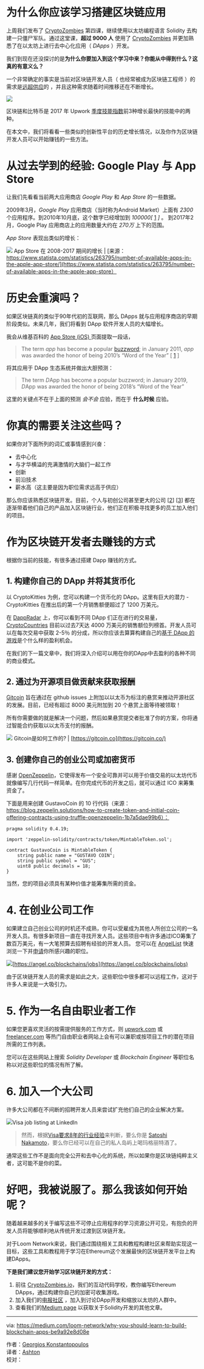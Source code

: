 # 为什么你应该学习搭建区块链应用
 
上周我们发布了 [CryptoZombies](http://cryptozombies.io/) 第四课，继续使用以太坊编程语言 Solidity 去构建一只僵尸军队。通过这堂课，**超过 9000 人** 使用了 [CryptoZombies](http://cryptozombies.io/) 并更加熟悉了在以太坊上进行去中心化应用（ *DApps* ）开发。

我们到现在还没探讨的是**为什么你要加入到这个学习中来？你能从中得到什么？这真的有意义么？**

一个非常确定的事实是当前对区块链开发人员（ 也经常被成为区块链工程师 ）的需求是[远超供应](https://www.computerworld.com/article/3235972/it-careers/blockchain-jobs-continue-to-explode-offer-salary-premiums.html)的 ，并且这种需求随着时间推移还在不断增长。

![](https://i.imgur.com/atm4GhR.png)

区块链和比特币是 2017 年 Upwork [季度技能指数](https://www.upwork.com/blog/2017/11/freelance-skills-upwork-q3-2017/)前3种增长最快的技能中的两种。

在本文中，我们将看看一些类似的创新性平台的历史增长情况，以及你作为区块链开发人员可以开始赚钱的一些方法。

# 从过去学到的经验: Google Play 与 App Store

让我们先看看当前两大应用商店 *Google Play* 和 *App Store* 的一些数据。

2009年3月，*Google Play* 应用商店（当时称为Android Market）上面有 *2300* 个应用程序。到2010年10月底，这个数字已经增加到 *100000[* [1](https://en.wikipedia.org/wiki/Google_Play#History_of_app_growth) *]* 。 到2017年2月，Google Play 应用商店上的应用数量大约在 *270万* 上下的范围。

*App Store* 表现出类似的增长：

![](https://i.imgur.com/Wn46Rwb.png) 
App Store 在 2008-2017 期间的增长 | [来源：https://www.statista.com/statistics/263795/number-of-available-apps-in-the-apple-app-store/](https://www.statista.com/statistics/263795/number-of-available-apps-in-the-apple-app-store）

# 历史会重演吗？
 
如果区块链真的类似于90年代初的互联网，那么 DApps 就与应用程序商店的早期阶段类似。未来几年，我们将看到 DApp 软件开发人员的大幅增长。

我会从维基百科的 [App Store (iOS) ](https://en.wikipedia.org/wiki/App_Store_%28iOS%29) 页面提取一段话，

> The term *app* has become a popular [buzzword](https://en.wikipedia.org/wiki/Buzzword); in January 2011, *app* was awarded the honor of being 2010’s “Word of the Year” [ [1](https://www.americandialect.org/American-Dialect-Society-2010-Word-of-the-Year-PRESS-RELEASE.pdf) ] 

将其应用于 DApp 生态系统并做出大胆预测：

> The term *D*App has become a popular buzzword; in January 2019, *D*App was awarded the honor of being 2018’s “Word of the Year”  

这里的关键点不在于上面的预测 *会不会* 应验，而在于 **什么时候** 应验。

# 你真的需要关注这些吗？

如果你对下面所列的词汇或事情感到兴奋：

* 去中心化
* 与才华横溢的充满激情的大脑们一起工作
* 创新
* 前沿技术
* 薪水高（这主要是因为职位需求远高于供应）  

那么你应该熟悉区块链开发。目前，个人与初创公司甚至更大的公司 [[2](http://www.nasdaq.com/article/kodak-pivots-toward-blockchain-technology-cm907246)] [[3](https：//www.indeed.com/viewjob?jk=ee47354b3dca28dd&amp;from=tp-serp&amp;tk=1c49tige60n3a7um)] 都在逐渐带着他们自己的产品加入区块链行业，他们正在积极寻找更多的员工加入他们的项目。

# 作为区块链开发者去赚钱的方式

根据你当前的技能，有很多通过搭建 Dapp 赚钱的方式。

## 1. 构建你自己的 DApp 并将其货币化

以 CryptoKitties 为例，您可以构建一个货币化的 DApp。这里有巨大的潜力 -  CryptoKitties 在推出后的第一个月销售额便超过了 1200 万美元。

在 [DappRadar](https://dappradar.com/) 上，你可以看到不同 DApp 们正在进行的交易量，[CryptoCountries](https://cryptocountries.io/) 目前以过去7天达 4000 万美元的销售额位列榜首。开发人员可以在每次交易中获取 2-5％ 的分成，所以你应该去算算构建自己的[基于 DApp 的游戏](https://cryptozombies.io/)是个什么样的盈利机会。

在我们的下一篇文章中，我们将深入介绍可以用在你的DApp中去盈利的各种不同的商业模式。

## 2. 通过为开源项目做贡献来获取报酬

[Gitcoin](https://gitcoin.co/) 旨在通过在 github issues 上附加以以太币为标注的悬赏来推动开源社区的发展。目前，已经有超过 8000 美元附加到 20 个悬赏上面等待被领取！

所有你需要做的就是解决一个问题，然后如果悬赏提交者批准了你的方案，你将通过智能合约获取以以太币支付的报酬。

![](https://i.imgur.com/PLeqtRz.png)
Gitcoin是如何工作的? | [https://gitcoin.co](https://gitcoin.co/)  

## 3. 创建你自己的创业公司或加密货币
 
感谢 [OpenZeppelin](https://blog.zeppelin.solutions/how-to-create-token-and-initial-coin-offering-contracts-using-truffle-openzeppelin-1b7a5dae99b6)，它使得发布一个安全可靠并可以用于价值交易的以太坊代币就像编写几行代码一样简单。在你完成代币的开发之后，就可以通过 ICO 来筹集资金了。

下面是用来创建 GustavoCoin 的 10 行代码（来源：https://blog.zeppelin.solutions/how-to-create-token-and-initial-coin-offering-contracts-using-truffle-openzeppelin-1b7a5dae99b6）：
```
pragma solidity 0.4.19;

import 'zeppelin-solidity/contracts/token/MintableToken.sol';

contract GustavoCoin is MintableToken {
    string public name = "GUSTAVO COIN";
    string public symbol = "GUS";
    uint8 public decimals = 18;
}
```

当然，您的项目必须具有某种价值才能筹集所需的资金。 

# 4. 在创业公司工作

如果建立自己创业公司的时机还不成熟，你可以受雇成为其他人所创立公司的一名开发人员。有很多新项目一直在寻找开发人员。这些项目中有许多通过ICO筹集了数百万美元，有一大笔预算去招聘有经验的开发人员。
您可以在 [AngelList](https://angel.co/) 快速浏览一下并[申请](https://angel.co/blockchains/jobs)你所感兴趣的职位。

![](https://i.imgur.com/EMG4E25.png)[https://angel.co/blockchains/jobs](https://angel.co/blockchains/jobs)  

由于区块链开发人员的需求是如此之大，这些职位中很多都可以远程工作，这对于许多人来说是一大吸引力。

# 5. 作为一名自由职业者工作

如果您更喜欢灵活的按需提供服务的工作方式，则 [upwork.com](http://upwork.com/) 或 [freelancer.com](http://freelancer.com/) 等热门自由职业者网站上会有可以兼职或按项目工作的潜在项目所需的工作列表。

您可以在这些网站上搜索 *Solidity Developer* 或 *Blockchain Engineer* 等职位名称以对这些职位的情况有所了解。

# 6. 加入一个大公司

许多大公司都在不间断的招聘开发人员来尝试扩充他们自己的企业解决方案。

![](https://i.imgur.com/KdvIaRx.png)Visa job listing at LinkedIn
 
>然而，根据[Visa要求8年的行业经验](https://www.indeed.com/m/viewjob?jk=b36f4dbb6b6140d5&amp;from=serp)来判断，要么你是 [Satoshi Nakamoto](https://en.wikipedia.org/wiki/Satoshi_Nakamoto)，要么你已经可以在自己的私人岛屿上喝玛格丽特酒了。

通常这些工作不是面向完全公开和去中心化的系统，所以如果你是区块链纯粹主义者，这可能不是你的菜。

# 好吧，我被说服了。那么我该如何开始呢？

随着越来越多的关于编写这些不可停止应用程序的学习资源公开可见，有抱负的开发人员将能够顺利地从传统开发过渡到区块链开发。

对于Loom Network来说，我们通过围绕相关工具和教程构建社区来帮助实现这一目标，这些工具和教程用于学习在Ethereum这个发展最快的区块链开发平台上构建DApps。

**下是我们建议您开始学习区块链开发的方式：**

1. 前往 [CryptoZombies.io](http://cryptozombies.io/)，我们的互动代码学校，教你编写Ethereum DApps，通过构建你自己的加密可收集游戏。
2. 加入我们的[电报社区](http://t.me/loomnetwork) ，加入到讨论DApp开发和缩放以太坊的人群中。
3. 查看我们的[Medium page](http://medium.com/loom-network) 以获取关于Solidity开发的其他文章。

----
via: https://medium.com/loom-network/why-you-should-learn-to-build-blockchain-apps-be9a92e8d08e

作者：[Georgios Konstantopoulos](https://medium.com/@gakonst)  
译者：[Ashton](https://github.com/cdljsj)  
校对：

